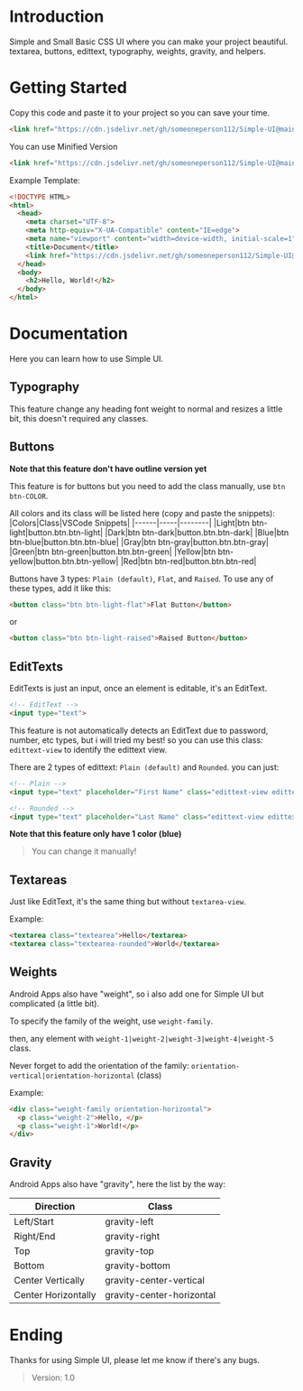 # Introduction
Simple and Small Basic CSS UI where you can make your
project beautiful. textarea, buttons, edittext, typography, weights, gravity, and helpers.

# Getting Started
Copy this code and paste it to your project so you can save your time.
```html
<link href="https://cdn.jsdelivr.net/gh/someoneperson112/Simple-UI@main/src/simpleui.css" rel="stylesheet">
```
You can use Minified Version
```html
<link href="https://cdn.jsdelivr.net/gh/someoneperson112/Simple-UI@main/src/simpleui.min.css" rel="stylesheet">
```
Example Template:
```html
<!DOCTYPE HTML>
<html>
  <head>
    <meta charset="UTF-8">
    <meta http-equiv="X-UA-Compatible" content="IE=edge">
    <meta name="viewport" content="width=device-width, initial-scale=1">
    <title>Document</title>
    <link href="https://cdn.jsdelivr.net/gh/someoneperson112/Simple-UI@main/src/simpleui.min.css" rel="stylesheet">
  </head>
  <body>
    <h2>Hello, World!</h2>
  </body>
</html>
```

# Documentation
Here you can learn how to use Simple UI.

## Typography
This feature change any heading font weight to normal and resizes a little bit, this doesn't required any classes.

## Buttons
**Note that this feature don't have outline version yet**

This feature is for buttons but you need to add the class manually, use `btn btn-COLOR`.

All colors and its class will be listed here (copy and paste the snippets):
|Colors|Class|VSCode Snippets|
|------|-----|--------|
|Light|btn btn-light|button.btn.btn-light|
|Dark|btn btn-dark|button.btn.btn-dark|
|Blue|btn btn-blue|button.btn.btn-blue|
|Gray|btn btn-gray|button.btn.btn-gray|
|Green|btn btn-green|button.btn.btn-green|
|Yellow|btn btn-yellow|button.btn.btn-yellow|
|Red|btn btn-red|button.btn.btn-red|

Buttons have 3 types:
`Plain (default)`, `Flat`, and `Raised`.
To use any of these types, add it like this:
```html
<button class="btn btn-light-flat">Flat Button</button>
```
or
```html
<button class="btn btn-light-raised">Raised Button</button>
```

## EditTexts
EditTexts is just an input,
once an element is editable, it's an EditText.
```html
<!-- EditText -->
<input type="text">
```
This feature is not automatically detects an EditText due to password, number, etc types, but i will tried my best!
so you can use this class: `edittext-view` to identify the edittext view.

There are 2 types of edittext: `Plain (default)` and `Rounded`.
you can just:
```html
<!-- Plain -->
<input type="text" placeholder="First Name" class="edittext-view edittext">

<!-- Rounded -->
<input type="text" placeholder="Last Name" class="edittext-view edittext-rounded">
```

**Note that this feature only have 1 color (blue)**
> You can change it manually!

## Textareas
Just like EditText, it's the same thing but without `textarea-view`.

Example:
```html
<textarea class="textearea">Hello</textarea>
<textarea class="textearea-rounded">World</textarea>
```

## Weights
Android Apps also have "weight", so i also add one for Simple UI but complicated (a little bit).

To specify the family of the weight, use `weight-family`.

then, any element with `weight-1|weight-2|weight-3|weight-4|weight-5` class.

Never forget to add the orientation of the family: `orientation-vertical|orientation-horizontal` (class)

Example:
```html
<div class="weight-family orientation-horizontal">
  <p class="weight-2">Hello, </p>
  <p class="weight-1">World!</p>
</div>
```

## Gravity
Android Apps also have "gravity", here the list by the way:

|Direction|Class|
|---------|-----|
|Left/Start|gravity-left|
|Right/End|gravity-right|
|Top|gravity-top|
|Bottom|gravity-bottom|
|Center Vertically|gravity-center-vertical|
|Center Horizontally|gravity-center-horizontal|

# Ending
Thanks for using Simple UI, please let me know if there's any bugs.
> Version: 1.0
